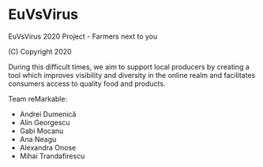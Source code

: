 # EuVsVirus
EuVsVirus 2020 Project - Farmers next to you

(C) Copyright 2020

During this difficult times, we aim to support local producers by creating a
tool which improves visibility and diversity in the online realm and facilitates
consumers access to quality food and products.

Team reMarkable:
* Andrei Dumenică
* Alin Georgescu
* Gabi Mocanu
* Ana Neagu
* Alexandra Onose
* Mihai Trandafirescu

